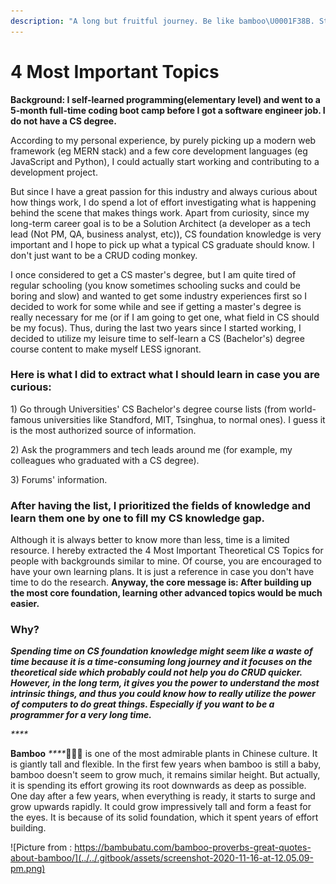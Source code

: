 ```yaml
---
description: "A long but fruitful journey. Be like bamboo\U0001F38B. Stay hungry, stay foolish."
---
```


# 4 Most Important Topics

**Background: I self-learned programming\(elementary level\) and went to a 5-month full-time coding boot camp before I got a software engineer job. I do not have a CS degree.** 

According to my personal experience, by purely picking up a modern web framework \(eg MERN stack\) and a few core development languages \(eg JavaScript and Python\), I could actually start working and contributing to a development project. 

But since I have a great passion for this industry and always curious about how things work, I do spend a lot of effort investigating what is happening behind the scene that makes things work. Apart from curiosity, since my long-term career goal is to be a Solution Architect \(a developer as a tech lead \(Not PM, QA, business analyst, etc\)\),  CS foundation knowledge is very important and I hope to pick up what a typical CS graduate should know. I don't just want to be a CRUD coding monkey.

I once considered to get a CS master's degree, but I am quite tired of regular schooling \(you know sometimes schooling sucks and could be boring and slow\) and wanted to get some industry experiences first so I decided to work for some while and see if getting a master's degree is really necessary for me \(or if I am going to get one, what field in CS should be my focus\). Thus, during the last two years since I started working, I decided to utilize my leisure time to self-learn a CS \(Bachelor's\) degree course content to make myself LESS ignorant.



### Here is what I did to extract what I should learn in case you are curious:

1\) Go through Universities' CS Bachelor's degree course lists  \(from world-famous universities like Standford, MIT, Tsinghua, to normal ones\). I guess it is the most authorized source of information.

2\) Ask the programmers and tech leads around me \(for example, my colleagues who graduated with a CS degree\).

3\) Forums' information.



### After having the list, I prioritized the fields of knowledge and learn them one by one to fill my CS knowledge gap. 

Although it is always better to know more than less, time is a limited resource. I hereby extracted the 4 Most Important Theoretical CS Topics for people with backgrounds similar to mine. Of course, you are encouraged to have your own learning plans. It is just a reference in case you don't have time to do the research. **Anyway, the core message is: After building up the most core foundation, learning other advanced topics would be much easier.** 



### Why?

_**Spending time on CS foundation knowledge might seem like a waste of time because it is a time-consuming long journey and it focuses on the theoretical side which probably could not help you do CRUD quicker. However, in the long term, it gives you the power to understand the most intrinsic things, and thus you could know how to really utilize the power of computers to do great things. Especially if you want to be a programmer for a very long time.**_

_\*\*\*\*_

**Bamboo** _****_🎋🎋🎋 is one of the most admirable plants in Chinese culture. It is giantly tall and flexible. In the first few years when bamboo is still a baby, bamboo doesn't seem to grow much, it remains similar height. But actually, it is spending its effort growing its root downwards as deep as possible. One day after a few years, when everything is ready, it starts to surge and grow upwards rapidly. It could grow impressively tall and form a feast for the eyes. It is because of its solid foundation, which it spent years of effort building.

![Picture from : https://bambubatu.com/bamboo-proverbs-great-quotes-about-bamboo/](../../.gitbook/assets/screenshot-2020-11-16-at-12.05.09-pm.png)





